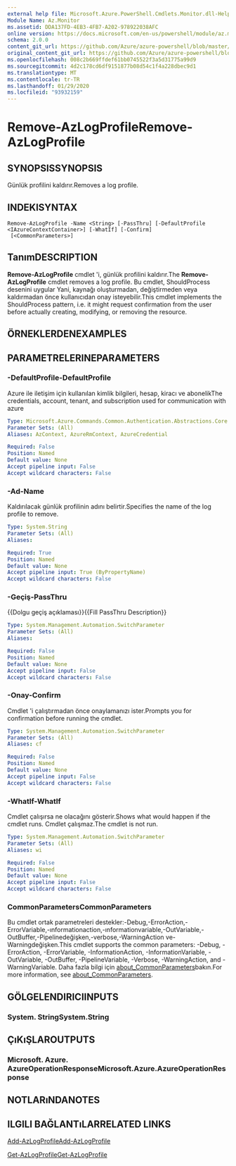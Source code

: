 ```yaml
---
external help file: Microsoft.Azure.PowerShell.Cmdlets.Monitor.dll-Help.xml
Module Name: Az.Monitor
ms.assetid: DDA137FD-4EB3-4FB7-A202-978922038AFC
online version: https://docs.microsoft.com/en-us/powershell/module/az.monitor/remove-azlogprofile
schema: 2.0.0
content_git_url: https://github.com/Azure/azure-powershell/blob/master/src/Monitor/Monitor/help/Remove-AzLogProfile.md
original_content_git_url: https://github.com/Azure/azure-powershell/blob/master/src/Monitor/Monitor/help/Remove-AzLogProfile.md
ms.openlocfilehash: 008c2b669ffdef61bb0745522f3a5d31775a99d9
ms.sourcegitcommit: 4d2c178cd6df9151877b08d54c1f4a228dbec9d1
ms.translationtype: MT
ms.contentlocale: tr-TR
ms.lasthandoff: 01/29/2020
ms.locfileid: "93932159"
---
```

# <span data-ttu-id="cd043-101">Remove-AzLogProfile</span><span class="sxs-lookup"><span data-stu-id="cd043-101">Remove-AzLogProfile</span></span>

## <span data-ttu-id="cd043-102">SYNOPSIS</span><span class="sxs-lookup"><span data-stu-id="cd043-102">SYNOPSIS</span></span>
<span data-ttu-id="cd043-103">Günlük profilini kaldırır.</span><span class="sxs-lookup"><span data-stu-id="cd043-103">Removes a log profile.</span></span>

## <span data-ttu-id="cd043-104">INDEKI</span><span class="sxs-lookup"><span data-stu-id="cd043-104">SYNTAX</span></span>

```
Remove-AzLogProfile -Name <String> [-PassThru] [-DefaultProfile <IAzureContextContainer>] [-WhatIf] [-Confirm]
 [<CommonParameters>]
```

## <span data-ttu-id="cd043-105">Tanım</span><span class="sxs-lookup"><span data-stu-id="cd043-105">DESCRIPTION</span></span>
<span data-ttu-id="cd043-106">**Remove-AzLogProfile** cmdlet 'i, günlük profilini kaldırır.</span><span class="sxs-lookup"><span data-stu-id="cd043-106">The **Remove-AzLogProfile** cmdlet removes a log profile.</span></span>
<span data-ttu-id="cd043-107">Bu cmdlet, ShouldProcess desenini uygular Yani, kaynağı oluşturmadan, değiştirmeden veya kaldırmadan önce kullanıcıdan onay isteyebilir.</span><span class="sxs-lookup"><span data-stu-id="cd043-107">This cmdlet implements the ShouldProcess pattern, i.e. it might request confirmation from the user before actually creating, modifying, or removing the resource.</span></span>

## <span data-ttu-id="cd043-108">ÖRNEKLERDEN</span><span class="sxs-lookup"><span data-stu-id="cd043-108">EXAMPLES</span></span>

## <span data-ttu-id="cd043-109">PARAMETRELERINE</span><span class="sxs-lookup"><span data-stu-id="cd043-109">PARAMETERS</span></span>

### <span data-ttu-id="cd043-110">-DefaultProfile</span><span class="sxs-lookup"><span data-stu-id="cd043-110">-DefaultProfile</span></span>
<span data-ttu-id="cd043-111">Azure ile iletişim için kullanılan kimlik bilgileri, hesap, kiracı ve abonelik</span><span class="sxs-lookup"><span data-stu-id="cd043-111">The credentials, account, tenant, and subscription used for communication with azure</span></span>

```yaml
Type: Microsoft.Azure.Commands.Common.Authentication.Abstractions.Core.IAzureContextContainer
Parameter Sets: (All)
Aliases: AzContext, AzureRmContext, AzureCredential

Required: False
Position: Named
Default value: None
Accept pipeline input: False
Accept wildcard characters: False
```

### <span data-ttu-id="cd043-112">-Ad</span><span class="sxs-lookup"><span data-stu-id="cd043-112">-Name</span></span>
<span data-ttu-id="cd043-113">Kaldırılacak günlük profilinin adını belirtir.</span><span class="sxs-lookup"><span data-stu-id="cd043-113">Specifies the name of the log profile to remove.</span></span>

```yaml
Type: System.String
Parameter Sets: (All)
Aliases:

Required: True
Position: Named
Default value: None
Accept pipeline input: True (ByPropertyName)
Accept wildcard characters: False
```

### <span data-ttu-id="cd043-114">-Geçiş</span><span class="sxs-lookup"><span data-stu-id="cd043-114">-PassThru</span></span>
<span data-ttu-id="cd043-115">{{Dolgu geçiş açıklaması}}</span><span class="sxs-lookup"><span data-stu-id="cd043-115">{{Fill PassThru Description}}</span></span>

```yaml
Type: System.Management.Automation.SwitchParameter
Parameter Sets: (All)
Aliases:

Required: False
Position: Named
Default value: None
Accept pipeline input: False
Accept wildcard characters: False
```

### <span data-ttu-id="cd043-116">-Onay</span><span class="sxs-lookup"><span data-stu-id="cd043-116">-Confirm</span></span>
<span data-ttu-id="cd043-117">Cmdlet 'i çalıştırmadan önce onaylamanızı ister.</span><span class="sxs-lookup"><span data-stu-id="cd043-117">Prompts you for confirmation before running the cmdlet.</span></span>

```yaml
Type: System.Management.Automation.SwitchParameter
Parameter Sets: (All)
Aliases: cf

Required: False
Position: Named
Default value: None
Accept pipeline input: False
Accept wildcard characters: False
```

### <span data-ttu-id="cd043-118">-WhatIf</span><span class="sxs-lookup"><span data-stu-id="cd043-118">-WhatIf</span></span>
<span data-ttu-id="cd043-119">Cmdlet çalışırsa ne olacağını gösterir.</span><span class="sxs-lookup"><span data-stu-id="cd043-119">Shows what would happen if the cmdlet runs.</span></span> <span data-ttu-id="cd043-120">Cmdlet çalışmaz.</span><span class="sxs-lookup"><span data-stu-id="cd043-120">The cmdlet is not run.</span></span>

```yaml
Type: System.Management.Automation.SwitchParameter
Parameter Sets: (All)
Aliases: wi

Required: False
Position: Named
Default value: None
Accept pipeline input: False
Accept wildcard characters: False
```

### <span data-ttu-id="cd043-121">CommonParameters</span><span class="sxs-lookup"><span data-stu-id="cd043-121">CommonParameters</span></span>
<span data-ttu-id="cd043-122">Bu cmdlet ortak parametreleri destekler:-Debug,-ErrorAction,-ErrorVariable,-ınformationaction,-ınformationvariable,-OutVariable,-OutBuffer,-Pipelinedeğişken,-verbose,-WarningAction ve-Warningdeğişken.</span><span class="sxs-lookup"><span data-stu-id="cd043-122">This cmdlet supports the common parameters: -Debug, -ErrorAction, -ErrorVariable, -InformationAction, -InformationVariable, -OutVariable, -OutBuffer, -PipelineVariable, -Verbose, -WarningAction, and -WarningVariable.</span></span> <span data-ttu-id="cd043-123">Daha fazla bilgi için [about_CommonParameters](https://go.microsoft.com/fwlink/?LinkID=113216)bakın.</span><span class="sxs-lookup"><span data-stu-id="cd043-123">For more information, see [about_CommonParameters](https://go.microsoft.com/fwlink/?LinkID=113216).</span></span>

## <span data-ttu-id="cd043-124">GÖLGELENDIRICI</span><span class="sxs-lookup"><span data-stu-id="cd043-124">INPUTS</span></span>

### <span data-ttu-id="cd043-125">System. String</span><span class="sxs-lookup"><span data-stu-id="cd043-125">System.String</span></span>

## <span data-ttu-id="cd043-126">ÇıKıŞLAR</span><span class="sxs-lookup"><span data-stu-id="cd043-126">OUTPUTS</span></span>

### <span data-ttu-id="cd043-127">Microsoft. Azure. AzureOperationResponse</span><span class="sxs-lookup"><span data-stu-id="cd043-127">Microsoft.Azure.AzureOperationResponse</span></span>

## <span data-ttu-id="cd043-128">NOTLARıNDA</span><span class="sxs-lookup"><span data-stu-id="cd043-128">NOTES</span></span>

## <span data-ttu-id="cd043-129">ILGILI BAĞLANTıLAR</span><span class="sxs-lookup"><span data-stu-id="cd043-129">RELATED LINKS</span></span>

[<span data-ttu-id="cd043-130">Add-AzLogProfile</span><span class="sxs-lookup"><span data-stu-id="cd043-130">Add-AzLogProfile</span></span>](./Add-AzLogProfile.md)

[<span data-ttu-id="cd043-131">Get-AzLogProfile</span><span class="sxs-lookup"><span data-stu-id="cd043-131">Get-AzLogProfile</span></span>](./Get-AzLogProfile.md)


